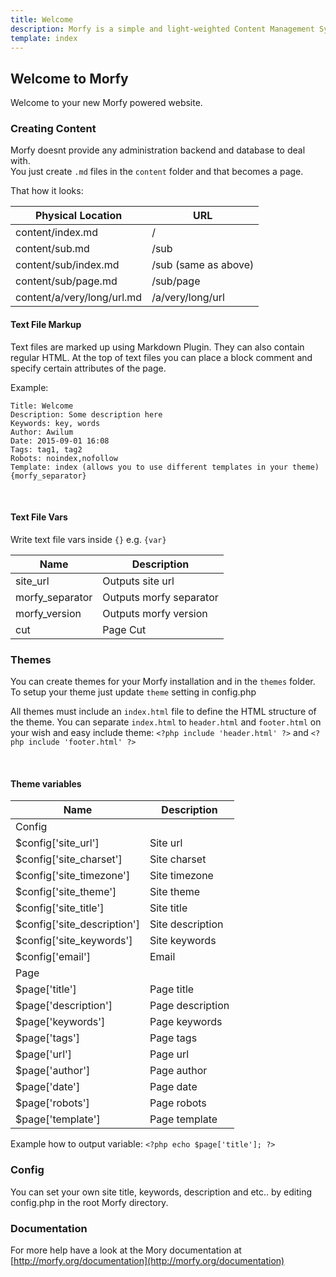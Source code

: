 ```yaml
---
title: Welcome  
description: Morfy is a simple and light-weighted Content Management System  
template: index  
---
```


## Welcome to Morfy

Welcome to your new Morfy powered website.


### Creating Content

Morfy doesnt provide any administration backend and database to deal with.  
You just create `.md` files in the `content` folder and that becomes a page.

That how it looks:

<table class="table">
    <thead>
        <tr><th>Physical Location</th><th>URL</th></tr>
    </thead>
    <tbody>
        <tr><td>content/index.md</td><td>/</td></tr>
        <tr><td>content/sub.md</td><td>/sub</td></tr>
        <tr><td>content/sub/index.md</td><td>/sub (same as above)</td></tr>
        <tr><td>content/sub/page.md</td><td>/sub/page</td></tr>
        <tr><td>content/a/very/long/url.md</td><td>/a/very/long/url</td></tr>
    </tbody>
</table>


#### Text File Markup

Text files are marked up using Markdown Plugin. They can also contain regular HTML.
At the top of text files you can place a block comment and specify certain attributes of the page.

Example:

	Title: Welcome  
	Description: Some description here   
    Keywords: key, words
	Author: Awilum  
	Date: 2015-09-01 16:08
	Tags: tag1, tag2
    Robots: noindex,nofollow  
	Template: index (allows you to use different templates in your theme)  
	{morfy_separator}

<br>

#### Text File Vars

Write text file vars inside `{}` e.g. `{var}`

<table class="table">
    <thead>
        <tr><th>Name</th><th>Description</th></tr>
    </thead>
    <tbody>
        <tr><td>site_url</td><td>Outputs site url</td></tr>
        <tr><td>morfy_separator</td><td>Outputs morfy separator</td></tr>
        <tr><td>morfy_version</td><td>Outputs morfy version</td></tr>
        <tr><td>cut</td><td>Page Cut</td></tr>
    </tbody>
</table>

### Themes

You can create themes for your Morfy installation and in the `themes` folder.
To setup your theme just update `theme` setting in config.php

All themes must include an `index.html` file to define the HTML structure of the theme.
You can separate `index.html` to `header.html` and `footer.html` on your wish and easy include theme:
`<?php include 'header.html' ?>` and `<?php include 'footer.html' ?>`

<br>

#### Theme variables

<table class="table">
    <thead>
        <tr><th>Name</th><th>Description</th></tr>
    </thead>
    <tbody>
        <tr><td>Config</td><td></td></tr>
        <tr><td>$config['site_url']</td><td>Site url</td></tr>
        <tr><td>$config['site_charset']</td><td>Site charset</td></tr>
        <tr><td>$config['site_timezone']</td><td>Site timezone</td></tr>
        <tr><td>$config['site_theme']</td><td>Site theme</td></tr>
        <tr><td>$config['site_title']</td><td>Site title</td></tr>
        <tr><td>$config['site_description']</td><td>Site description</td></tr>
        <tr><td>$config['site_keywords']</td><td>Site keywords</td></tr>
        <tr><td>$config['email']</td><td>Email</td></tr>
        <tr><td>Page</td><td></td></tr>
        <tr><td>$page['title']</td><td>Page title</td></tr>
        <tr><td>$page['description']</td><td>Page description</td></tr>
        <tr><td>$page['keywords']</td><td>Page keywords</td></tr>
        <tr><td>$page['tags']</td><td>Page tags</td></tr>
        <tr><td>$page['url']</td><td>Page url</td></tr>
        <tr><td>$page['author']</td><td>Page author</td></tr>
        <tr><td>$page['date']</td><td>Page date</td></tr>
        <tr><td>$page['robots']</td><td>Page robots</td></tr>
        <tr><td>$page['template']</td><td>Page template</td></tr>
    </tbody>
</table>

Example how to output variable: `<?php echo $page['title']; ?>`


### Config
You can set your own site title, keywords, description and etc.. by editing config.php in the root Morfy directory.

### Documentation
For more help have a look at the Mory documentation at [http://morfy.org/documentation](http://morfy.org/documentation)
